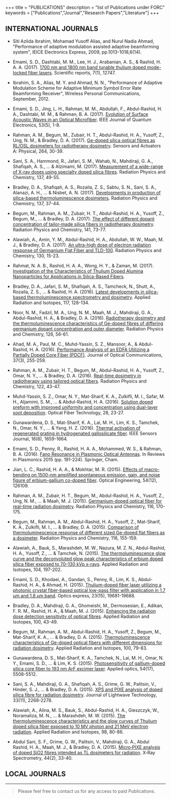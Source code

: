 +++
title = "PUBLICATIONS"
description = "list of Publications under FORC"
keywords = ["Publications","Journal","Research Papers","Literature"]
+++


##  INTERNATIONAL JOURNALS

* Siti Azlida Ibrahim, Mohamad Yusoff Alias, and Nurul Nadia Ahmad, "Performance of adaptive modulation assisted adaptive beamforming system", IEICE Electronics Express, 2009, pp.1013-1018,6(14).
* Emami, S. D., Dashtabi, M. M., Lee, H. J., Arabanian, A. S., & Rashid, H. A. A. (2017). [1700 nm and 1800 nm band tunable thulium doped mode-locked fiber lasers](https://www.nature.com/articles/s41598-017-13200-x). Scientific reports, 7(1), 12747.

* Ibrahim, S. A., Alias, M. Y. and Ahmad, N. N., "Performance of Adaptive Modulation Scheme for Adaptive Minimum Symbol Error Rate Beamforming Receiver", Wireless Personal Communications, September, 2012.
* Emami, S. D., Jing, L. H., Rahman, M. M., Abdullah, F., Abdul-Rashid, H. A., Dashtabi, M. M., & Rahman, B. A. (2017). [Evolution of Surface Acoustic Waves in an Optical Microfiber](https://ieeexplore.ieee.org/abstract/document/8022858/). IEEE Journal of Quantum Electronics, 53(5), 1-8.

* Rahman, A. M., Begum, M., Zubair, H. T., Abdul-Rashid, H. A., Yusoff, Z., Ung, N. M., & Bradley, D. A. (2017). [Ge-doped silica optical fibres as RL/OSL dosimeters for radiotherapy dosimetry](https://www.sciencedirect.com/science/article/pii/S0924424717303369). Sensors and Actuators A: Physical, 264, 30-39.

* Sani, S. A., Hammond, R., Jafari, S. M., Wahab, N., Mahdiraji, G. A., Shafiqah, A. S., ... & Alzimami, M. (2017). [Measurement of a wide-range of X-ray doses using specialty doped silica fibres](https://www.sciencedirect.com/science/article/pii/S0969806X16300834). Radiation Physics and Chemistry, 137, 49-55.

* Bradley, D. A., Shafiqah, A. S., Rozaila, Z. S., Sabtu, S. N., Sani, S. A., Alanazi, A. H., ... & Nisbet, A. N. (2017). [Developments in production of silica-based thermoluminescence dosimeters](https://www.sciencedirect.com/science/article/pii/S0969806X16300135). Radiation Physics and Chemistry, 137, 37-44.

* Begum, M., Rahman, A. M., Zubair, H. T., Abdul-Rashid, H. A., Yusoff, Z., Begum, M., ... & Bradley, D. A. (2017). [The effect of different dopant concentration of tailor-made silica fibers in radiotherapy dosimetry](https://www.sciencedirect.com/science/article/pii/S0969806X17306060). Radiation Physics and Chemistry, 141, 73-77.

* Alawiah, A., Amin, Y. M., Abdul-Rashid, H. A., Abdullah, W. W., Maah, M. J., & Bradley, D. A. (2017). [An ultra-high dose of electron radiation response of Germanium Flat Fiber and TLD-100](https://www.sciencedirect.com/science/article/pii/S0969806X16302201). Radiation Physics and Chemistry, 130, 15-23.

* Rahmat, N. A. B., Rashid, H. A. A., Wong, H. Y., & Zaman, M. (2017). [Investigation of the Characteristics of Thulium Doped Alumina Nanoparticles for Applications in Silica-Based Fibers](https://www.researchgate.net/profile/Mukter_Zaman/publication/313005107_American_Journal_of_Applied_Sciences_Investigation_of_the_Characteristics_of_Thulium_Doped_Alumina_Nanoparticles_for_Applications_in_Silica-Based_Fibers/links/588c275f92851cef1360120a/American-Journal-of-Applied-Sciences-Investigation-of-the-Characteristics-of-Thulium-Doped-Alumina-Nanoparticles-for-Applications-in-Silica-Based-Fibers.pdf).

* Bradley, D. A., Jafari, S. M., Shafiqah, A. S., Tamcheck, N., Shutt, A., Rozaila, Z. S., ... & Rashid, H. A. (2016). [Latest developments in silica-based thermoluminescence spectrometry and dosimetry](https://www.sciencedirect.com/science/article/pii/S0969804315303730). Applied Radiation and Isotopes, 117, 128-134.

* Noor, N. M., Fadzil, M. A., Ung, N. M., Maah, M. J., Mahdiraji, G. A., Abdul-Rashid, H. A., & Bradley, D. A. (2016). [Radiotherapy dosimetry and the thermoluminescence characteristics of Ge-doped fibres of differing germanium dopant concentration and outer diameter](https://www.sciencedirect.com/science/article/pii/S0969806X16301347). Radiation Physics and Chemistry, 126, 56-61.

* Ahad, M. A., Paul, M. C., Muhd-Yassin, S. Z., Mansoor, A., & Abdul-Rashid, H. A. (2016). [Performance Analysis of an EDFA Utilizing a Partially Doped Core Fiber (PDCF)](https://www.degruyter.com/view/j/joc.2016.37.issue-3/joc-2015-0071/joc-2015-0071.xml). Journal of Optical Communications, 37(3), 255-259.

* Rahman, A. M., Zubair, H. T., Begum, M., Abdul-Rashid, H. A., Yusoff, Z., Omar, N. Y., ... & Bradley, D. A. (2016). [Real-time dosimetry in radiotherapy using tailored optical fibers](https://www.sciencedirect.com/science/article/pii/S0969806X16300196). Radiation Physics and Chemistry, 122, 43-47.

* Muhd-Yassin, S. Z., Omar, N. Y., Mat-Sharif, K. A., Zulkifli, M. I., Safar, M. H., Aljamimi, S. M., ... & Abdul-Rashid, H. A. (2016). [Solution doped preform with improved uniformity and concentration using dual-layer soot deposition](https://www.sciencedirect.com/science/article/pii/S1068520016000146). Optical Fiber Technology, 28, 23-27.

* Gunawardena, D. S., Mat-Sharif, K. A., Lai, M. H., Lim, K. S., Tamchek, N., Omar, N. Y., ... & Yang, H. Z. (2016). [Thermal activation of regenerated grating in hydrogenated gallosilicate fiber](https://ieeexplore.ieee.org/abstract/document/7336477/). IEEE Sensors Journal, 16(6), 1659-1664.

* Emami, S. D., Penny, R., Rashid, H. A. A., Mohammed, W. S., & Rahman, B. A. (2016). [Fano Resonance in Plasmonic Optical Antennas](https://link.springer.com/chapter/10.1007/978-3-319-24606-2_8). In Reviews in Plasmonics 2015 (pp. 191-224). Springer, Cham.

* Jian, L. C., Rashid, H. A. A., & Mokhtar, M. R. (2015). [Effects of macro-bending on 1500-nm amplified spontaneous emission, gain, and noise figure of erbium-gallium co-doped fiber](https://www.spiedigitallibrary.org/journals/Optical-Engineering/volume-54/issue-12/126109/Effects-of-macro-bending-on-1500-nm-amplified-spontaneous-emission/10.1117/1.OE.54.12.126109.short). Optical Engineering, 54(12), 126109.

* Rahman, A. M., Zubair, H. T., Begum, M., Abdul-Rashid, H. A., Yusoff, Z., Ung, N. M., ... & Maah, M. J. (2015). [Germanium-doped optical fiber for real-time radiation dosimetry](https://www.sciencedirect.com/science/article/pii/S0969806X15001565). Radiation Physics and Chemistry, 116, 170-175.

* Begum, M., Rahman, A. M., Abdul-Rashid, H. A., Yusoff, Z., Mat-Sharif, K. A., Zulkifli, M. I., ... & Bradley, D. A. (2015). [Comparison of thermoluminescence response of different sized Ge-doped flat fibers as a dosimeter](https://www.sciencedirect.com/science/article/pii/S0969806X15001267). Radiation Physics and Chemistry, 116, 155-159.

* Alawiah, A., Bauk, S., Marashdeh, M. W., Nazura, M. Z. N., Abdul-Rashid, H. A., Yusoff, Z., ... & Tamchek, N. (2015). [The thermoluminescence glow curve and the deconvoluted glow peak characteristics of erbium doped silica fiber exposed to 70–130 kVp x-rays](https://www.sciencedirect.com/science/article/pii/S0969804315300920). Applied Radiation and Isotopes, 104, 197-202.

* Emami, S. D., Khodaei, A., Gandan, S., Penny, R., Lim, K. S., Abdul-Rashid, H. A., & Ahmad, H. (2015). [Thulium-doped fiber laser utilizing a photonic crystal fiber-based optical low-pass filter with application in 1.7 μm and 1.8 μm band](https://www.osapublishing.org/oe/abstract.cfm?uri=oe-23-15-19681). Optics express, 23(15), 19681-19688.

* Bradley, D. A., Mahdiraji, G. A., Ghomeishi, M., Dermosesian, E., Adikan, F. R. M., Rashid, H. A., & Maah, M. J. (2015). [Enhancing the radiation dose detection sensitivity of optical fibres](https://www.sciencedirect.com/science/article/pii/S0969804314004242). Applied Radiation and Isotopes, 100, 43-49.

* Begum, M., Rahman, A. M., Abdul-Rashid, H. A., Yusoff, Z., Begum, M., Mat-Sharif, K. A., ... & Bradley, D. A. (2015). [Thermoluminescence characteristics of Ge-doped optical fibers with different dimensions for radiation dosimetry](https://www.sciencedirect.com/science/article/pii/S0969804314003807). Applied Radiation and Isotopes, 100, 79-83.

* Gunawardena, D. S., Mat-Sharif, K. A., Tamchek, N., Lai, M. H., Omar, N. Y., Emami, S. D., ... & Lim, K. S. (2015). [Photosensitivity of gallium-doped silica core fiber to 193 nm ArF excimer laser](https://www.osapublishing.org/ao/abstract.cfm?uri=ao-54-17-5508). Applied optics, 54(17), 5508-5512.

* Sani, S. A., Mahdiraji, G. A., Shafiqah, A. S., Grime, G. W., Palitsin, V., Hinder, S. J., ... & Bradley, D. A. (2015). [XPS and PIXE analysis of doped silica fibre for radiation dosimetry](https://www.osapublishing.org/jlt/abstract.cfm?uri=jlt-33-11-2268). Journal of Lightwave Technology, 33(11), 2268-2278.

* Alawiah, A., Alina, M. S., Bauk, S., Abdul-Rashid, H. A., Gieszczyk, W., Noramaliza, M. N., ... & Marashdeh, M. W. (2015). [The thermoluminescence characteristics and the glow curves of Thulium doped silica fiber exposed to 10 MV photon and 21 MeV electron radiation](https://www.sciencedirect.com/science/article/pii/S0969804315000172). Applied Radiation and Isotopes, 98, 80-86.

* Abdul Sani, S. F., Grime, G. W., Palitsin, V., Mahdiraji, G. A., Abdul Rashid, H. A., Maah, M. J., & Bradley, D. A. (2015). [Micro‐PIXE analysis of doped SiO2 fibres intended as TL dosimeters for radiation](https://onlinelibrary.wiley.com/doi/abs/10.1002/xrs.2575). X‐Ray Spectrometry, 44(2), 33-40.

## LOCAL JOURNALS




---

> Please feel free to contact us for any access to paid Publications.
